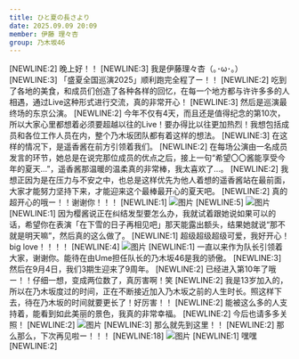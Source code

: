 ```yaml
---
title: ひと夏の長さより
date: 2025.09.09 20:09
member: 伊藤 理々杏
group: 乃木坂46
---
```


[NEWLINE:2]
晚上好！！
[NEWLINE:3]
我是伊藤理々杏（｡･ω･｡）
[NEWLINE:3]
「盛夏全国巡演2025」顺利跑完全程了ー！！
[NEWLINE:2]
吃到了各地的美食，和成员们创造了各种各样的回忆，在每一个地方都与许许多多的人相遇，通过Live这种形式进行交流，真的非常开心！
[NEWLINE:3]
然后是巡演最终场的东京公演。
[NEWLINE:2]
今年不仅有4天，而且还是值得纪念的第10次，所以大家心里都想着必须要超越以往的Live！要办得比以往更加热烈！我想包括成员和各位工作人员在内，整个乃木坂团队都有着这样的想法。
[NEWLINE:3]
在这样的情况下，是遥香酱在前方引领着我们。
[NEWLINE:2]
在每场公演由一名成员发言的环节，她总是在说完那位成员的优点之后，接上一句“希望〇〇酱能享受今年的夏天…”，遥香酱那温暖的温柔真的非常棒，我太喜欢了…。
[NEWLINE:2]
我想正因为是在压力与不安之中，也总是这样优先为他人着想的遥香酱站在最前面，大家才能努力坚持下来，才能迎来这个最棒最开心的夏天吧。
[NEWLINE:2]
真的超开心的哦ー！！谢谢你！！！
[NEWLINE:1]
![图片](https://www.nogizaka46.com/files/46/diary/n46/MEMBER/moblog/202509/mobvMU3Xz.jpg)
[NEWLINE:5]
![图片](https://www.nogizaka46.com/files/46/diary/n46/MEMBER/moblog/202509/mobCGQEWW.jpg)
[NEWLINE:1]
因为樱酱说正在纠结发型要怎么办，我就试着跟她说如果可以的话，希望你在表演「在下雪的日子再相见吧」那天能露出额头，结果她就说“那不就是明天嘛”，然后真的这么做了。
[NEWLINE:1]
超级超级超级可爱，我好开心！big love！！！！
[NEWLINE:4]
![图片](https://www.nogizaka46.com/files/46/diary/n46/MEMBER/moblog/202509/mobZ3SUhO.jpg)
[NEWLINE:1]
一直以来作为队长引领着大家，谢谢你。能待在由Ume担任队长的乃木坂46是我的骄傲。
[NEWLINE:3]
然后在9月4日，我们3期生迎来了9周年。
[NEWLINE:2]
已经进入第10年了哦ー！！仔细一想，变成两位数了，真厉害啊！笑
[NEWLINE:2]
我是13岁加入的，所以在乃木坂度过的时间，正在不断接近加入乃木坂之前的人生时长。照这样下去，待在乃木坂的时间就要更长了！好厉害！！
[NEWLINE:2]
能被这么多的人支持着，能看到如此美丽的景色，我真的非常幸福。
[NEWLINE:2]
今后也请多多关照！
[NEWLINE:2]
![图片](https://www.nogizaka46.com/files/46/diary/n46/MEMBER/moblog/202509/mobpHUkBn.jpg)
[NEWLINE:3]
那么就先到这里！！
[NEWLINE:2]
那么那么，下次再见啦ー！！！
[NEWLINE:18]
![图片](https://www.nogizaka46.com/files/46/diary/n46/MEMBER/moblog/202509/mobHnwC4P.jpg)
[NEWLINE:1]
嘿嘿
[NEWLINE:2]